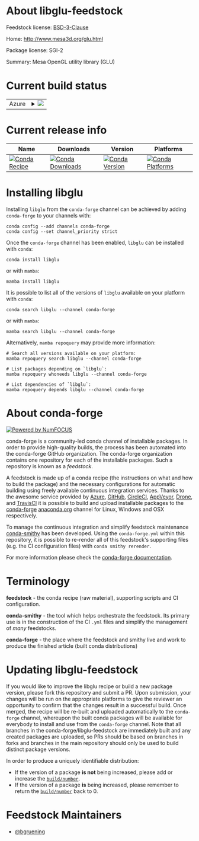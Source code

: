 About libglu-feedstock
======================

Feedstock license: [BSD-3-Clause](https://github.com/conda-forge/libglu-feedstock/blob/main/LICENSE.txt)

Home: http://www.mesa3d.org/glu.html

Package license: SGI-2

Summary: Mesa OpenGL utility library (GLU)

Current build status
====================


<table>
    
  <tr>
    <td>Azure</td>
    <td>
      <details>
        <summary>
          <a href="https://dev.azure.com/conda-forge/feedstock-builds/_build/latest?definitionId=542&branchName=main">
            <img src="https://dev.azure.com/conda-forge/feedstock-builds/_apis/build/status/libglu-feedstock?branchName=main">
          </a>
        </summary>
        <table>
          <thead><tr><th>Variant</th><th>Status</th></tr></thead>
          <tbody><tr>
              <td>linux_64</td>
              <td>
                <a href="https://dev.azure.com/conda-forge/feedstock-builds/_build/latest?definitionId=542&branchName=main">
                  <img src="https://dev.azure.com/conda-forge/feedstock-builds/_apis/build/status/libglu-feedstock?branchName=main&jobName=linux&configuration=linux%20linux_64_" alt="variant">
                </a>
              </td>
            </tr><tr>
              <td>linux_aarch64</td>
              <td>
                <a href="https://dev.azure.com/conda-forge/feedstock-builds/_build/latest?definitionId=542&branchName=main">
                  <img src="https://dev.azure.com/conda-forge/feedstock-builds/_apis/build/status/libglu-feedstock?branchName=main&jobName=linux&configuration=linux%20linux_aarch64_" alt="variant">
                </a>
              </td>
            </tr><tr>
              <td>linux_ppc64le</td>
              <td>
                <a href="https://dev.azure.com/conda-forge/feedstock-builds/_build/latest?definitionId=542&branchName=main">
                  <img src="https://dev.azure.com/conda-forge/feedstock-builds/_apis/build/status/libglu-feedstock?branchName=main&jobName=linux&configuration=linux%20linux_ppc64le_" alt="variant">
                </a>
              </td>
            </tr>
          </tbody>
        </table>
      </details>
    </td>
  </tr>
</table>

Current release info
====================

| Name | Downloads | Version | Platforms |
| --- | --- | --- | --- |
| [![Conda Recipe](https://img.shields.io/badge/recipe-libglu-green.svg)](https://anaconda.org/conda-forge/libglu) | [![Conda Downloads](https://img.shields.io/conda/dn/conda-forge/libglu.svg)](https://anaconda.org/conda-forge/libglu) | [![Conda Version](https://img.shields.io/conda/vn/conda-forge/libglu.svg)](https://anaconda.org/conda-forge/libglu) | [![Conda Platforms](https://img.shields.io/conda/pn/conda-forge/libglu.svg)](https://anaconda.org/conda-forge/libglu) |

Installing libglu
=================

Installing `libglu` from the `conda-forge` channel can be achieved by adding `conda-forge` to your channels with:

```
conda config --add channels conda-forge
conda config --set channel_priority strict
```

Once the `conda-forge` channel has been enabled, `libglu` can be installed with `conda`:

```
conda install libglu
```

or with `mamba`:

```
mamba install libglu
```

It is possible to list all of the versions of `libglu` available on your platform with `conda`:

```
conda search libglu --channel conda-forge
```

or with `mamba`:

```
mamba search libglu --channel conda-forge
```

Alternatively, `mamba repoquery` may provide more information:

```
# Search all versions available on your platform:
mamba repoquery search libglu --channel conda-forge

# List packages depending on `libglu`:
mamba repoquery whoneeds libglu --channel conda-forge

# List dependencies of `libglu`:
mamba repoquery depends libglu --channel conda-forge
```


About conda-forge
=================

[![Powered by
NumFOCUS](https://img.shields.io/badge/powered%20by-NumFOCUS-orange.svg?style=flat&colorA=E1523D&colorB=007D8A)](https://numfocus.org)

conda-forge is a community-led conda channel of installable packages.
In order to provide high-quality builds, the process has been automated into the
conda-forge GitHub organization. The conda-forge organization contains one repository
for each of the installable packages. Such a repository is known as a *feedstock*.

A feedstock is made up of a conda recipe (the instructions on what and how to build
the package) and the necessary configurations for automatic building using freely
available continuous integration services. Thanks to the awesome service provided by
[Azure](https://azure.microsoft.com/en-us/services/devops/), [GitHub](https://github.com/),
[CircleCI](https://circleci.com/), [AppVeyor](https://www.appveyor.com/),
[Drone](https://cloud.drone.io/welcome), and [TravisCI](https://travis-ci.com/)
it is possible to build and upload installable packages to the
[conda-forge](https://anaconda.org/conda-forge) [anaconda.org](https://anaconda.org/)
channel for Linux, Windows and OSX respectively.

To manage the continuous integration and simplify feedstock maintenance
[conda-smithy](https://github.com/conda-forge/conda-smithy) has been developed.
Using the ``conda-forge.yml`` within this repository, it is possible to re-render all of
this feedstock's supporting files (e.g. the CI configuration files) with ``conda smithy rerender``.

For more information please check the [conda-forge documentation](https://conda-forge.org/docs/).

Terminology
===========

**feedstock** - the conda recipe (raw material), supporting scripts and CI configuration.

**conda-smithy** - the tool which helps orchestrate the feedstock.
                   Its primary use is in the construction of the CI ``.yml`` files
                   and simplify the management of *many* feedstocks.

**conda-forge** - the place where the feedstock and smithy live and work to
                  produce the finished article (built conda distributions)


Updating libglu-feedstock
=========================

If you would like to improve the libglu recipe or build a new
package version, please fork this repository and submit a PR. Upon submission,
your changes will be run on the appropriate platforms to give the reviewer an
opportunity to confirm that the changes result in a successful build. Once
merged, the recipe will be re-built and uploaded automatically to the
`conda-forge` channel, whereupon the built conda packages will be available for
everybody to install and use from the `conda-forge` channel.
Note that all branches in the conda-forge/libglu-feedstock are
immediately built and any created packages are uploaded, so PRs should be based
on branches in forks and branches in the main repository should only be used to
build distinct package versions.

In order to produce a uniquely identifiable distribution:
 * If the version of a package **is not** being increased, please add or increase
   the [``build/number``](https://docs.conda.io/projects/conda-build/en/latest/resources/define-metadata.html#build-number-and-string).
 * If the version of a package **is** being increased, please remember to return
   the [``build/number``](https://docs.conda.io/projects/conda-build/en/latest/resources/define-metadata.html#build-number-and-string)
   back to 0.

Feedstock Maintainers
=====================

* [@bgruening](https://github.com/bgruening/)


<!-- dummy commit to enable rerendering -->


